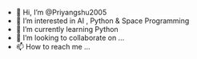 - 👋 Hi, I’m @Priyangshu2005
- 👀 I’m interested in AI , Python & Space Programming
- 🌱 I’m currently learning Python
- 💞️ I’m looking to collaborate on ...
- 📫 How to reach me ...

<!---
Priyangshu2005/Priyangshu2005 is a ✨ special ✨ repository because its `README.md` (this file) appears on your GitHub profile.
You can click the Preview link to take a look at your changes.
--->
